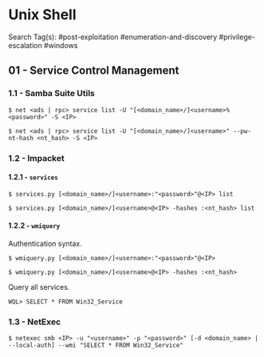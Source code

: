 # Unix Shell

Search Tag(s): #post-exploitation #enumeration-and-discovery #privilege-escalation #windows

## 01 - Service Control Management

### 1.1 - Samba Suite Utils

```
$ net <ads | rpc> service list -U "[<domain_name>/]<username>%<password>" -S <IP>

$ net <ads | rpc> service list -U "[<domain_name>/]<username>" --pw-nt-hash <nt_hash> -S <IP>
```

### 1.2 - Impacket

#### 1.2.1 - `services`

```
$ services.py [<domain_name>/]<username>:"<password>"@<IP> list

$ services.py [<domain_name>/]<username>@<IP> -hashes :<nt_hash> list
```

#### 1.2.2 - `wmiquery`

Authentication syntax.

```
$ wmiquery.py [<domain_name>/]<username>:"<password>"@<IP>

$ wmiquery.py [<domain_name>/]<username>@<IP> -hashes :<nt_hash>
```

Query all services.

```
WQL> SELECT * FROM Win32_Service
```

### 1.3 - NetExec

```
$ netexec smb <IP> -u "<username>" -p "<password>" [-d <domain_name> | --local-auth] --wmi "SELECT * FROM Win32_Service"
```